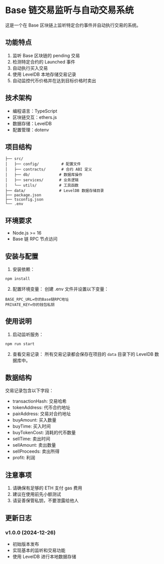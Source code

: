 # Base 链交易监听与自动交易系统

这是一个在 Base 区块链上监听特定合约事件并自动执行交易的系统。

## 功能特点

1. 监听 Base 区块链的 pending 交易
2. 检测特定合约的 Launched 事件
3. 自动执行买入交易
4. 使用 LevelDB 本地存储交易记录
5. 自动监控代币价格并在达到目标价格时卖出

## 技术架构

- 编程语言：TypeScript
- 区块链交互：ethers.js
- 数据存储：LevelDB
- 配置管理：dotenv

## 项目结构

```
├── src/
│   ├── config/          # 配置文件
│   ├── contracts/       # 合约 ABI 定义
│   ├── db/             # 数据库操作
│   ├── services/       # 业务逻辑
│   └── utils/          # 工具函数
├── data/               # LevelDB 数据存储目录
├── package.json
├── tsconfig.json
└── .env
```

## 环境要求

- Node.js >= 16
- Base 链 RPC 节点访问

## 安装与配置

1. 安装依赖：
```bash
npm install
```

2. 配置环境变量：
创建 .env 文件并设置以下变量：
```
BASE_RPC_URL=你的Base链RPC地址
PRIVATE_KEY=你的钱包私钥
```

## 使用说明

1. 启动监听服务：
```bash
npm run start
```

2. 查看交易记录：
所有交易记录都会保存在项目的 `data` 目录下的 LevelDB 数据库中。

## 数据结构

交易记录包含以下字段：
- transactionHash: 交易哈希
- tokenAddress: 代币合约地址
- pairAddress: 交易对合约地址
- buyAmount: 买入数量
- buyTime: 买入时间
- buyTokenCost: 消耗的代币数量
- sellTime: 卖出时间
- sellAmount: 卖出数量
- sellProceeds: 卖出所得
- profit: 利润

## 注意事项

1. 请确保有足够的 ETH 支付 gas 费用
2. 建议在使用前先小额测试
3. 请妥善保管私钥，不要泄露给他人

## 更新日志

### v1.0.0 (2024-12-26)
- 初始版本发布
- 实现基本的监听和交易功能
- 使用 LevelDB 进行本地数据存储
